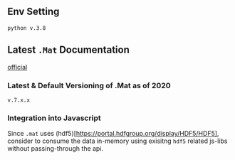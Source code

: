## Env Setting
`python v.3.8`

## Latest `.Mat` Documentation

[official](https://www.mathworks.com/help/matlab/import_export/mat-file-versions.html?searchHighlight=.mat&s_tid=doc_srchtitle)

### Latest & Default Versioning of .Mat as of 2020 
`v.7.x.x`

### Integration into Javascript 
Since `.mat` uses (hdf5)[https://portal.hdfgroup.org/display/HDF5/HDF5], consider to consume the data in-memory using exisitng `hdf5` related js-libs without passing-through the api.
